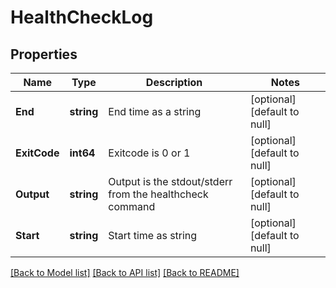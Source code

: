 # HealthCheckLog

## Properties
Name | Type | Description | Notes
------------ | ------------- | ------------- | -------------
**End** | **string** | End time as a string | [optional] [default to null]
**ExitCode** | **int64** | Exitcode is 0 or 1 | [optional] [default to null]
**Output** | **string** | Output is the stdout/stderr from the healthcheck command | [optional] [default to null]
**Start** | **string** | Start time as string | [optional] [default to null]

[[Back to Model list]](../README.md#documentation-for-models) [[Back to API list]](../README.md#documentation-for-api-endpoints) [[Back to README]](../README.md)


